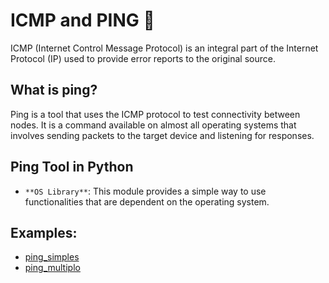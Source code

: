 # ICMP and PING 🏓

ICMP (Internet Control Message Protocol) is an integral part of the Internet Protocol (IP) used to provide error reports to the original source. 

## What is ping?

Ping is a tool that uses the ICMP protocol to test connectivity between nodes. It is a command available on almost all operating systems that involves sending packets to the target device and listening for responses.

## Ping Tool in Python

- `**OS Library**`: This module provides a simple way to use functionalities that are dependent on the operating system.

## Examples:
- [ping_simples](./simpleping.py)
- [ping_multiplo](./multipleping.py)
